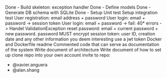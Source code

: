 Done - Build skeleton: exception handler
Done - Define models
Done - Generate DB schema with SQLite
Done - Setup Unit test
Setup integration test
User registration: email address + password
User login: email + password -> session token
User login: email + password -> fail: 40* errors -> Handel ValidationException 
reset password: email + current password + new password.
password MUST encrypt
session token: user ID, creation date and any other information you deem interesting
use a jwt token
Docker and Dockerfile 
readme
Commented code that can serve as documentation of the system
Write document of architecture
Write document of how to set up
clone repo into your own account
invite to repo:
* @xavier.anguera
* @alan.shang